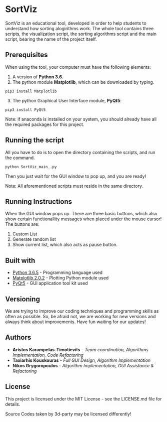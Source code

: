 # SortViz

SortViz is an educational tool, developed in order to help students to understand how sorting alogirithms work. The whole tool contains three scripts, the visualization script, the sorting algorithms script and the main script, bearing the name of the project itself.  

## Prerequisites

When using the tool, your computer must have the following elements:
1.  A version of **Python 3.6**.
2.  The python module **Matplotlib**, which can be downloaded by typing.

```
pip3 install Matplotlib
```

3.  The python Graphical User Interface module, **PyQt5**: 

```
pip3 install PyQt5
```

Note: if anaconda is installed on your system, you should already have all the required packages for this project.

## Running the script

All you have to do is to open the directory containing the scripts, and run the command.

```
python SortViz_main_.py
```

Then you just wait for the GUI window to pop up, and you are ready!

Note: All aforementioned scripts must reside in the same directory.

## Running Instructions

When the GUI window pops up. There are three basic buttons, which also show certain functionallity messages when placed under the mouse cursor!
The buttons are:
1. Custom List
2. Generate random list
3. Show current list, which also acts as pause button.

## Built with

* [Python 3.6.5](https://www.python.org/downloads/) - Programming language used
* [Matplotlib 2.0.2](https://matplotlib.org/index.html) - Plotting Python module used
* [PyQt5](https://pypi.org/project/PyQt5/) - GUI application tool kit used

## Versioning

We are trying to improve our coding techniques and programming skills as often as possible. So, be afraid not, we are working for new versions and always think about improvements. Have fun waiting for our updates!

## Authors

* **Aristos Karampelas-Timotievits** - *Team coordination, Algorithms Implementation, Code Refactoring*
* **Taxiarhis Kouskouras**  - *Full GUI Design, Algorithm Implementation*
* **Nikos Grygoropoulos**   - *Algorithm Implementation, GUI Assistance & Refactoring*

## License

This project is licensed under the MIT License - see the LICENSE.md file for details.

Source Codes taken by 3d-party may be licensed differently!
